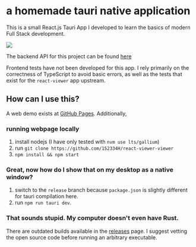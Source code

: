 # a homemade tauri native application
This is a small React.js Tauri App I developed to learn the basics of modern Full Stack development.

![](https://152334h.github.io/about/Screenshot_2022_0817_102654.jpg)

The backend API for this project can be found [here](https://github.com/152334H/react-viewer-viewer-api)

Frontend tests have not been developed for this app. I rely primarily on the correctness of TypeScript to avoid basic errors, as well as the tests that exist for the `react-viewer` app upstream.

## How can I use this?
A web demo exists at [GitHub Pages](https://152334h.github.io/react-viewer-viewer). Additionally,

### running webpage locally 

1. install nodejs (I have only tested with `nvm use lts/gallium`)
2. run `git clone https://github.com/152334H/react-viewer-viewer`
3. `npm install && npm start`

### Great, now how do I show that on my desktop as a native window?

1. switch to the `release` branch because `package.json` is slightly different for tauri compilation here.
2. run `npm run tauri dev`.

### That sounds stupid. My computer doesn't even have Rust.

There are outdated builds available in the [releases](https://github.com/152334H/react-viewer-viewer/releases) page. I suggest vetting the open source code before running an arbitrary executable.
